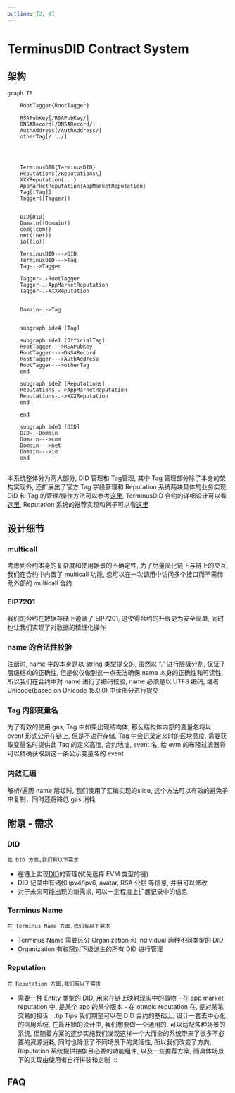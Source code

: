 ```yaml
---
outline: [2, 4]
---
```


# TerminusDID Contract System

## 架构

```mermaid
graph TB
    
    RootTagger{RootTagger}

    RSAPubKey[/RSAPubKey/]
    DNSARecord[/DNSARecord/]
    AuthAddress[/AuthAddress/]
    otherTag[/.../]


    

    TerminusDID{TerminusDID}
    Reputations[/Reputations\]
    XXXReputation{...}
    AppMarketReputation{AppMarketReputation}
    Tag[[Tag]]
    Tagger([Tagger])


    DID[DID]
    Domain((Domain))
    com((com))
    net((net))
    io((io))

    TerminusDID--->DID
    TerminusDID--->Tag
    Tag--->Tagger
    
    Tagger-.-RootTagger
    Tagger-.-AppMarketReputation
    Tagger-.-XXXReputation


    Domain-.->Tag


    subgraph ide4 [Tag]
    
    subgraph ide1 [OfficialTag]
    RootTagger--->RSAPubKey
    RootTagger--->DNSARecord
    RootTagger--->AuthAddress
    RootTagger--->otherTag
    end

    subgraph ide2 [Reputations]
    Reputations-.->AppMarketReputation
    Reputations-.->XXXReputation
    end

    end

    subgraph ide3 [DID]
    DID-.-Domain
    Domain--->com
    Domain--->net
    Domain--->io
    end
    
```
本系统整体分为两大部分, DID 管理和 Tag管理, 其中 Tag 管理部分除了本身的架构实现外, 还扩展出了官方 Tag 字段管理和 Reputation 系统两块具体的业务实现, 
DID 和 Tag 的管理/操作方法可以参考[这里](./contract-manager.md), TerminusDID 合约的详细设计可以看[这里](./contract-tdid.md), Reputation 系统的推荐实现和例子可以看[这里](./contract-reputation.md)

## 设计细节

### multicall
考虑到合约本身的复杂度和使用场景的不确定性, 为了尽量简化链下与链上的交互, 我们在合约中内置了 multicall 功能, 您可以在一次调用中访问多个接口而不需借助外部的 multicall 合约

### EIP7201
我们的合约在数据存储上遵循了 EIP7201, 这使得合约的升级更为安全简单, 同时也让我们实现了对数据的精细化操作

### name 的合法性校验
注册时, name 字段本身是以 string 类型提交的, 虽然以 “.” 进行层级分割, 保证了层级结构的正确性, 但是仅仅做到这一点无法确保 name 本身的正确性和可读性, 所以我们在合约中对 name 进行了编码校验, name 必须是以 UTF8 编码, 或者 Unicode(based on Unicode 15.0.0) 中读部分进行提交

### Tag 内部变量名
为了有效的使用 gas, Tag 中如果出现结构体, 那么结构体内部的变量名将以 event 形式公示在链上, 但是不进行存储, Tag 中会记录定义时的区块高度, 需要获取变量名时提供此 Tag 的定义高度, 合约地址, event 名, 给 evm 的布隆过滤器将可以精确获取到这一条公示变量名的 event

### 内敛汇编
解析/遍历 name 层级时, 我们使用了汇编实现的slice, 这个方法可以有效的避免子串复制，同时还将降低 gas 消耗

## 附录 - 需求

### DID

    在 DID 方面,我们有以下需求

- 在链上实现[DID](https://www.w3.org/TR/did-core/)的管理(优先选择 EVM 类型的链)
- DID 记录中有诸如 ipv4/ipv6, avatar, RSA 公钥 等信息, 并且可以修改
- 对于未来可能出现的新需求, 可以一定程度上扩展记录中的信息

### Terminus Name

    在 Terminus Name 方面,我们有以下需求

- Terminus Name 需要区分 Organization 和 Individual 两种不同类型的 DID
- Organization 有权限对下级派生的所有 DID 进行管理

### Reputation

    在 Reputation 方面,我们有以下需求

- 需要一种 Entity 类型的 DID, 用来在链上映射现实中的事物 - 在 app market reputation 中, 是某个 app 的某个版本 - 在 otmoic reputation 在, 是对某笔交易的投诉
  :::tip Tips
  我们期望可以在 DID 合约的基础上, 设计一套去中心化的信用系统, 在最开始的设计中, 我们想要做一个通用的, 可以适配各种场景的系统, 但随着方案的逐步实施我们发现这样一个大而全的系统带来了很多不必要的资源消耗, 同时也降低了不同场景下的灵活性, 所以我们改变了方向, Reputation 系统提供抽象且必要的功能组件, 以及一些推荐方案, 而具体场景下的实现由使用者自行拼装和定制
  :::

## FAQ
